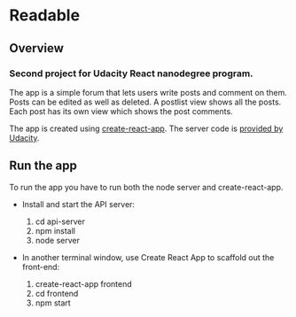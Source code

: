 # Readable

## Overview

### Second project for Udacity React nanodegree program.

The app is a simple forum that lets users write posts and comment on them.
Posts can be edited as well as deleted.
A postlist view shows all the posts.
Each post has its own view which shows the post comments.

The app is created using [create-react-app](https://github.com/facebookincubator/create-react-app).
The server code is [provided by Udacity](https://github.com/udacity/reactnd-project-readable-starter).

## Run the app

To run the app you have to run both the node server and create-react-app.

* Install and start the API server:
  1. cd api-server
  2. npm install
  3. node server

* In another terminal window, use Create React App to scaffold out the front-end:
  1. create-react-app frontend
  2. cd frontend
  3. npm start
